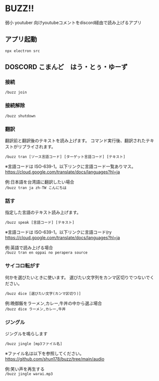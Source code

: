 # BUZZ!!

弱小 youtuber 向けyoutubeコメントをdiscord経由で読み上げるアプリ

## アプリ起動

`npx electron src`

## DOSCORD こまんど　はう・とぅ・ゆーず

### 接続

`/buzz join`

### 接続解除

`/buzz shutdown`

### 翻訳

翻訳前と翻訳後のテキストを読み上げます。
コマンド実行後、翻訳されたテキストがリプライされます。

`/buzz tran [ソース言語コード] [ターゲット言語コード] [テキスト]`

※言語コードは ISO-639-1。以下リンクに言語コード一覧ありマス。  
https://cloud.google.com/translate/docs/languages?hl=ja

例:日本語を台湾語に翻訳したい場合  
`/buzz tran ja zh-TW こんにちは`

### 話す

指定した言語のテキスト読み上げます。

`/buzz speak [言語コード] [テキスト]`

※言語コードは ISO-639-1。以下リンクに言語コード(ry  
https://cloud.google.com/translate/docs/languages?hl=ja

例:英語で読み上げる場合  
`/buzz tran en oppai no perapera source`

### サイコロ転がす

何かを選びたいときに使います。
選びたい文字列をカンマ区切りでつないでください。

`/buzz dice [選びたい文字(カンマ区切り)]`

例:晩御飯をラーメン,カレー,牛丼の中から選ぶ場合  
`/buzz dice ラーメン,カレー,牛丼`

### ジングル

ジングルを鳴らします

`/buzz jingle [mp3ファイル名]`

※ファイル名は以下を参照してください。  
https://github.com/shun178/buzz/tree/main/audio

例:笑い声を再生する  
`/buzz jingle warai.mp3`
